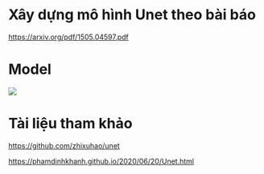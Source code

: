 # Xây dựng mô hình Unet theo bài báo 
https://arxiv.org/pdf/1505.04597.pdf 
# Model 
![](https://github.com/zhixuhao/unet/raw/master/img/u-net-architecture.png)
# Tài liệu tham khảo 
 https://github.com/zhixuhao/unet

 https://phamdinhkhanh.github.io/2020/06/20/Unet.html
